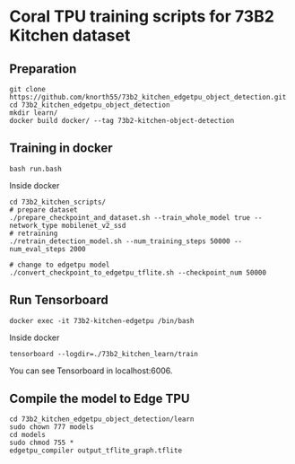 # Coral TPU training scripts for 73B2 Kitchen dataset

## Preparation

```
git clone https://github.com/knorth55/73b2_kitchen_edgetpu_object_detection.git
cd 73b2_kitchen_edgetpu_object_detection
mkdir learn/
docker build docker/ --tag 73b2-kitchen-object-detection
```

## Training in docker

```
bash run.bash
```

Inside docker

```
cd 73b2_kitchen_scripts/
# prepare dataset
./prepare_checkpoint_and_dataset.sh --train_whole_model true --network_type mobilenet_v2_ssd
# retraining
./retrain_detection_model.sh --num_training_steps 50000 --num_eval_steps 2000 

# change to edgetpu model
./convert_checkpoint_to_edgetpu_tflite.sh --checkpoint_num 50000
```

## Run Tensorboard

```
docker exec -it 73b2-kitchen-edgetpu /bin/bash
```

Inside docker

```
tensorboard --logdir=./73b2_kitchen_learn/train
```

You can see Tensorboard in localhost:6006.

## Compile the model to Edge TPU

```
cd 73b2_kitchen_edgetpu_object_detection/learn
sudo chown 777 models
cd models
sudo chmod 755 *
edgetpu_compiler output_tflite_graph.tflite
```
